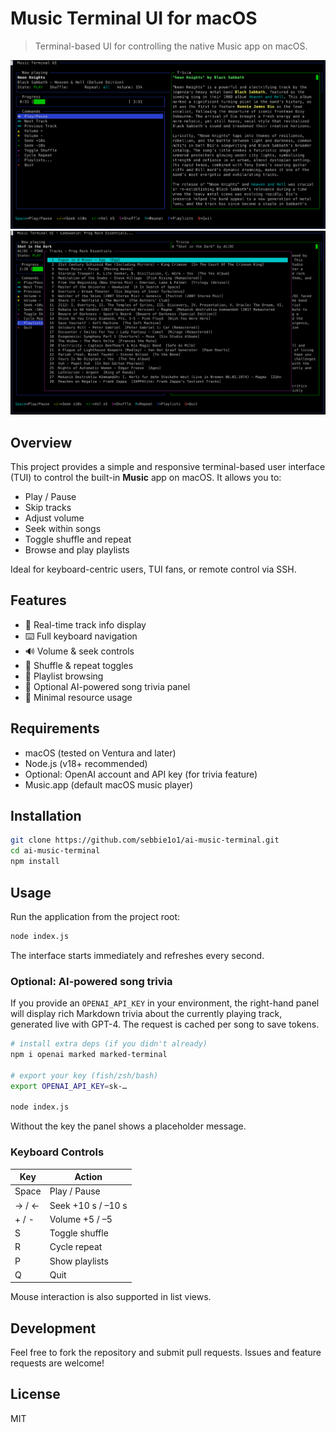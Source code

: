 # Music Terminal UI for macOS

> Terminal-based UI for controlling the native Music app on macOS.

![Main UI](screenshots/main.png)
![Playlist View](screenshots/playlist.png)

## Overview

This project provides a simple and responsive terminal-based user interface (TUI) to control the built-in **Music** app on macOS. It allows you to:

- Play / Pause
- Skip tracks
- Adjust volume
- Seek within songs
- Toggle shuffle and repeat
- Browse and play playlists

Ideal for keyboard-centric users, TUI fans, or remote control via SSH.

## Features

- 🎵  Real-time track info display
- ⌨️  Full keyboard navigation
- 🔊  Volume & seek controls
- 🔁  Shuffle & repeat toggles
- 📂  Playlist browsing
- 🤖  Optional AI-powered song trivia panel
- 🧼  Minimal resource usage

## Requirements

- macOS (tested on Ventura and later)
- Node.js (v18+ recommended)
- Optional: OpenAI account and API key (for trivia feature)
- Music.app (default macOS music player)

## Installation

```bash
git clone https://github.com/sebbie1o1/ai-music-terminal.git
cd ai-music-terminal
npm install
```

## Usage

Run the application from the project root:

```bash
node index.js
```

The interface starts immediately and refreshes every second.

### Optional: AI-powered song trivia

If you provide an `OPENAI_API_KEY` in your environment, the right-hand panel will display rich Markdown trivia about the currently playing track, generated live with GPT-4. The request is cached per song to save tokens.

```bash
# install extra deps (if you didn't already)
npm i openai marked marked-terminal

# export your key (fish/zsh/bash)
export OPENAI_API_KEY=sk-…

node index.js
```

Without the key the panel shows a placeholder message.

### Keyboard Controls

| Key | Action |
|-----|--------|
| Space | Play / Pause |
| → / ← | Seek +10 s / –10 s |
| + / - | Volume +5 / –5 |
| S | Toggle shuffle |
| R | Cycle repeat |
| P | Show playlists |
| Q | Quit |

Mouse interaction is also supported in list views.

## Development

Feel free to fork the repository and submit pull requests. Issues and feature requests are welcome!

## License

MIT